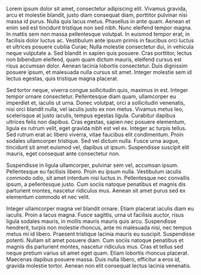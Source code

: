 Lorem ipsum dolor sit amet, consectetur adipiscing elit. Vivamus gravida, arcu et molestie blandit, justo diam consequat diam, porttitor pulvinar nisi massa id purus. Nulla quis lacus metus. Phasellus in ante quam. Aenean et enim sed est tincidunt tristique non sed nibh. Nunc eleifend tempor magna. In mattis sem non massa pellentesque volutpat. In euismod tempor erat, in facilisis dolor luctus ac. Vestibulum ante ipsum primis in faucibus orci luctus et ultrices posuere cubilia Curae; Nulla molestie consectetur dui, in vehicula neque vulputate a. Sed blandit in sapien quis posuere. Cras porttitor, lectus non bibendum eleifend, quam quam dictum mauris, eleifend cursus est risus accumsan dolor. Aenean lacinia lobortis consectetur. Duis dignissim posuere ipsum, et malesuada nulla cursus sit amet. Integer molestie sem id lectus egestas, quis tristique magna placerat.

Sed tortor neque, viverra congue sollicitudin quis, maximus in est. Integer tempor ornare consectetur. Pellentesque diam quam, ullamcorper eu imperdiet et, iaculis ut urna. Donec volutpat, orci a sollicitudin venenatis, nisi orci blandit nulla, vel iaculis justo ex non metus. Vivamus metus leo, scelerisque at justo iaculis, tempus egestas ligula. Curabitur dapibus ultrices felis non dapibus. Cras egestas, sapien nec posuere elementum, ligula ex rutrum velit, eget gravida nibh est vel ex. Integer ac turpis tellus. Sed rutrum erat ac libero viverra, vitae faucibus elit condimentum. Proin sodales ullamcorper tristique. Sed vel dictum nulla. Fusce urna augue, tincidunt sit amet euismod vel, dapibus ut ipsum. Suspendisse suscipit elit mauris, eget consequat ante consectetur non.

Suspendisse in ligula ullamcorper, pulvinar sem vel, accumsan ipsum. Pellentesque eu facilisis libero. Proin eu ipsum nulla. Vestibulum iaculis commodo odio, sit amet interdum nisi luctus in. Pellentesque nec convallis ipsum, a pellentesque justo. Cum sociis natoque penatibus et magnis dis parturient montes, nascetur ridiculus mus. Aenean sit amet purus sed ex elementum commodo et nec velit.

Integer ullamcorper magna vel blandit ornare. Etiam placerat iaculis diam eu iaculis. Proin a lacus magna. Fusce sagittis, urna ut facilisis auctor, risus ligula sodales mauris, in mollis mauris mauris quis arcu. Suspendisse hendrerit, turpis non molestie rhoncus, ante mi malesuada nisi, nec tempus metus mi id libero. Praesent tristique lacinia mauris eu suscipit. Suspendisse potenti. Nullam sit amet posuere diam. Cum sociis natoque penatibus et magnis dis parturient montes, nascetur ridiculus mus. Cras et tellus sed neque pretium varius sit amet eget quam. Etiam lobortis rhoncus placerat. Maecenas dapibus posuere massa. Duis nulla libero, efficitur a eros id, gravida molestie tortor. Aenean non elit consequat lectus lacinia venenatis.

